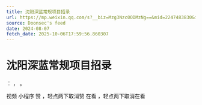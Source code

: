 ```yaml
---
title: 沈阳深蓝常规项目招录
url: https://mp.weixin.qq.com/s?__biz=Mzg3Nzc0ODMzNg==&mid=2247483830&idx=1&sn=e28b3bec1ebb36d86eb832e00bbe9e60
source: Doonsec's feed
date: 2024-08-07
fetch_date: 2025-10-06T17:59:56.860307
---
```


# 沈阳深蓝常规项目招录

：
，
。

视频
小程序
赞
，轻点两下取消赞
在看
，轻点两下取消在看